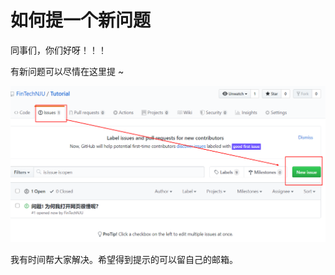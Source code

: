 # 如何提一个新问题

同事们，你们好呀！！！

有新问题可以尽情在这里提 ~

![image-20200508133043386](./asset/image-20200508133043386.png)

我有时间帮大家解决。希望得到提示的可以留自己的邮箱。

